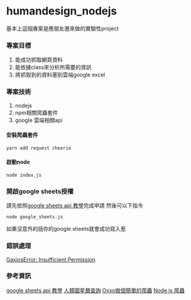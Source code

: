# humandesign_nodejs

基本上這個專案是應朋友邀來做的實驗性project  

### 專案目標
1. 能成功抓取網頁資料
2. 能依據class來分析所需要的資訊
3. 將抓取到的資料塞到雲端google excel

### 專案技術
1. nodejs
2. npm相關爬蟲套件
3. google 雲端相關api

#### 安裝爬蟲套件
```
yarn add request cheerio
```

#### 啟動node
```
node index.js
```

### 開啟google sheets授權
請先依照[google sheets api 教學](https://developers.google.com/sheets/api/quickstart/nodejs)完成申請
然後可以下指令
```
node google_sheets.js 
```
如果沒意外的話你的google sheets就會成功寫入惹


### 錯誤處理
[GaxiosError: Insufficient Permission](https://www.itread01.com/content/1525348938.html)


### 參考資訊
[google sheets api 教學](https://developers.google.com/sheets/api/quickstart/nodejs)
[人類圖星曆查詢](https://humandesign.org.cn/ephemeris)
[Oxxo做個簡單的爬蟲](https://www.oxxostudio.tw/articles/201512/spider-basic.html)
[Node.js 爬蟲](https://andy6804tw.github.io/2018/02/11/nodejs-crawler/)